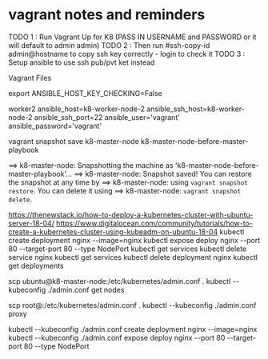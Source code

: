 # vagrant notes and reminders

TODO 1 : Run Vagrant Up for K8 (PASS IN USERNAME and PASSWORD or it will default to admin admin)
TODO 2 : Then run #ssh-copy-id admin@hostname to copy ssh key correctly - login to check it
TODO 3 : Setup ansible to use ssh pub/pvt ket instead



Vagrant Files


 export ANSIBLE_HOST_KEY_CHECKING=False

 worker2 ansible_host=k8-worker-node-2 ansible_ssh_host=k8-worker-node-2 ansible_ssh_port=22 ansible_user='vagrant' ansible_password='vagrant'


 vagrant snapshot save k8-master-node k8-master-node-before-master-playbook
 

 ==> k8-master-node: Snapshotting the machine as 'k8-master-node-before-master-playbook'...
==> k8-master-node: Snapshot saved! You can restore the snapshot at any time by
==> k8-master-node: using `vagrant snapshot restore`. You can delete it using
==> k8-master-node: `vagrant snapshot delete`.

https://thenewstack.io/how-to-deploy-a-kubernetes-cluster-with-ubuntu-server-18-04/
https://www.digitalocean.com/community/tutorials/how-to-create-a-kubernetes-cluster-using-kubeadm-on-ubuntu-18-04
kubectl create deployment nginx --image=nginx
kubectl expose deploy nginx --port 80 --target-port 80 --type NodePort
kubectl get services
kubectl delete service nginx
kubectl get services
kubectl delete deployment nginx
kubectl get deployments

scp ubuntu@k8-master-node:/etc/kubernetes/admin.conf .
kubectl --kubeconfig ./admin.conf get nodes


scp root@<control-plane-host>:/etc/kubernetes/admin.conf .
kubectl --kubeconfig ./admin.conf proxy


kubectl --kubeconfig ./admin.conf create deployment nginx --image=nginx
kubectl --kubeconfig ./admin.conf expose deploy nginx --port 80 --target-port 80 --type NodePort